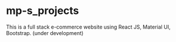 # mp-s_projects
This is a full stack e-commerce website using React JS, Material UI, Bootstrap. (under development)
